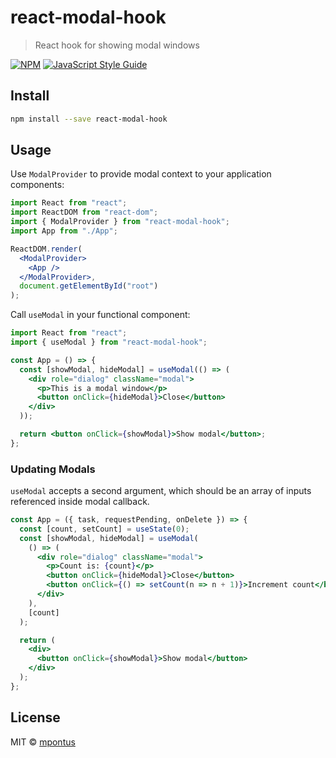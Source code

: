 # react-modal-hook

> React hook for showing modal windows

[![NPM](https://img.shields.io/npm/v/react-modal-hook.svg)](https://www.npmjs.com/package/react-modal-hook) [![JavaScript Style Guide](https://img.shields.io/badge/code_style-standard-brightgreen.svg)](https://standardjs.com)

## Install

```bash
npm install --save react-modal-hook
```

## Usage

Use `ModalProvider` to provide modal context to your application components:

```jsx
import React from "react";
import ReactDOM from "react-dom";
import { ModalProvider } from "react-modal-hook";
import App from "./App";

ReactDOM.render(
  <ModalProvider>
    <App />
  </ModalProvider>,
  document.getElementById("root")
);
```

Call `useModal` in your functional component:

```jsx
import React from "react";
import { useModal } from "react-modal-hook";

const App = () => {
  const [showModal, hideModal] = useModal(() => (
    <div role="dialog" className="modal">
      <p>This is a modal window</p>
      <button onClick={hideModal}>Close</button>
    </div>
  ));

  return <button onClick={showModal}>Show modal</button>;
};
```

### Updating Modals

`useModal` accepts a second argument, which should be an array of inputs referenced inside modal callback.

``` jsx
const App = ({ task, requestPending, onDelete }) => {
  const [count, setCount] = useState(0);
  const [showModal, hideModal] = useModal(
    () => (
      <div role="dialog" className="modal">
        <p>Count is: {count}</p>
        <button onClick={hideModal}>Close</button>
        <button onClick={() => setCount(n => n + 1)}>Increment count</button>
      </div>
    ),
    [count]
  );

  return (
    <div>
      <button onClick={showModal}>Show modal</button>
    </div>
  );
};
```

## License

MIT © [mpontus](https://github.com/mpontus)
